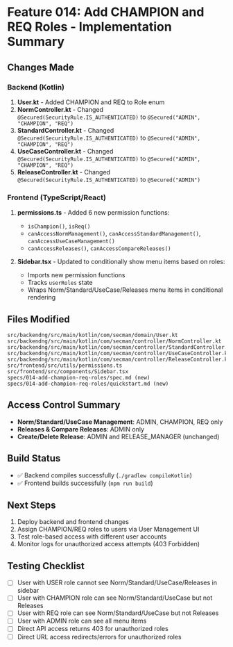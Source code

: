 # Feature 014: Add CHAMPION and REQ Roles - Implementation Summary

## Changes Made

### Backend (Kotlin)
1. **User.kt** - Added CHAMPION and REQ to Role enum
2. **NormController.kt** - Changed `@Secured(SecurityRule.IS_AUTHENTICATED)` to `@Secured("ADMIN", "CHAMPION", "REQ")`
3. **StandardController.kt** - Changed `@Secured(SecurityRule.IS_AUTHENTICATED)` to `@Secured("ADMIN", "CHAMPION", "REQ")`
4. **UseCaseController.kt** - Changed `@Secured(SecurityRule.IS_AUTHENTICATED)` to `@Secured("ADMIN", "CHAMPION", "REQ")`
5. **ReleaseController.kt** - Changed `@Secured(SecurityRule.IS_AUTHENTICATED)` to `@Secured("ADMIN")`

### Frontend (TypeScript/React)
1. **permissions.ts** - Added 6 new permission functions:
   - `isChampion()`, `isReq()`
   - `canAccessNormManagement()`, `canAccessStandardManagement()`, `canAccessUseCaseManagement()`
   - `canAccessReleases()`, `canAccessCompareReleases()`

2. **Sidebar.tsx** - Updated to conditionally show menu items based on roles:
   - Imports new permission functions
   - Tracks `userRoles` state
   - Wraps Norm/Standard/UseCase/Releases menu items in conditional rendering

## Files Modified
```
src/backendng/src/main/kotlin/com/secman/domain/User.kt
src/backendng/src/main/kotlin/com/secman/controller/NormController.kt
src/backendng/src/main/kotlin/com/secman/controller/StandardController.kt
src/backendng/src/main/kotlin/com/secman/controller/UseCaseController.kt
src/backendng/src/main/kotlin/com/secman/controller/ReleaseController.kt
src/frontend/src/utils/permissions.ts
src/frontend/src/components/Sidebar.tsx
specs/014-add-champion-req-roles/spec.md (new)
specs/014-add-champion-req-roles/quickstart.md (new)
```

## Access Control Summary
- **Norm/Standard/UseCase Management**: ADMIN, CHAMPION, REQ only
- **Releases & Compare Releases**: ADMIN only
- **Create/Delete Release**: ADMIN and RELEASE_MANAGER (unchanged)

## Build Status
- ✅ Backend compiles successfully (`./gradlew compileKotlin`)
- ✅ Frontend builds successfully (`npm run build`)

## Next Steps
1. Deploy backend and frontend changes
2. Assign CHAMPION/REQ roles to users via User Management UI
3. Test role-based access with different user accounts
4. Monitor logs for unauthorized access attempts (403 Forbidden)

## Testing Checklist
- [ ] User with USER role cannot see Norm/Standard/UseCase/Releases in sidebar
- [ ] User with CHAMPION role can see Norm/Standard/UseCase but not Releases
- [ ] User with REQ role can see Norm/Standard/UseCase but not Releases
- [ ] User with ADMIN role can see all menu items
- [ ] Direct API access returns 403 for unauthorized roles
- [ ] Direct URL access redirects/errors for unauthorized roles
